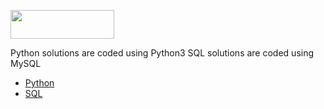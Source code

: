 
<p>
    <a href="https://www.hackerrank.com/">
        <img src="https://hrcdn.net/hackerrank/assets/brand/wordmark_sm-18235847eda14ef53e4035505831eeb7.png" width="166" height="46">
    </a>
 </p>



Python solutions are coded using Python3
SQL solutions are coded using MySQL

* [Python](https://github.com/avtomato/HackerRank/tree/master/Python)  
* [SQL](https://github.com/avtomato/HackerRank/tree/master/SQL)

